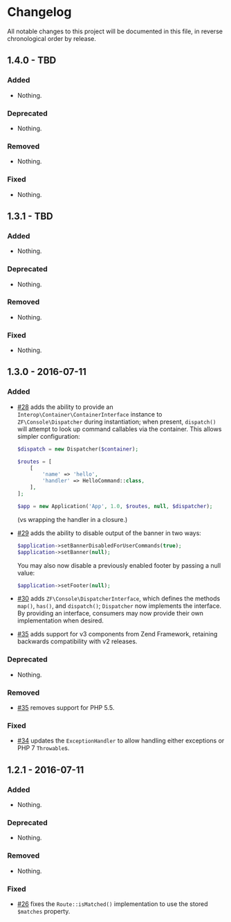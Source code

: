 # Changelog

All notable changes to this project will be documented in this file, in reverse chronological order by release.

## 1.4.0 - TBD

### Added

- Nothing.

### Deprecated

- Nothing.

### Removed

- Nothing.

### Fixed

- Nothing.

## 1.3.1 - TBD

### Added

- Nothing.

### Deprecated

- Nothing.

### Removed

- Nothing.

### Fixed

- Nothing.

## 1.3.0 - 2016-07-11

### Added

- [#28](https://github.com/zfcampus/zf-console/pull/28) adds the ability to
  provide an `Interop\Container\ContainerInterface` instance to
  `ZF\Console\Dispatcher` during instantiation; when present, `dispatch()` will
  attempt to look up command callables via the container. This allows simpler
  configuration:

  ```php
  $dispatch = new Dispatcher($container);

  $routes = [
      [
          'name' => 'hello',
          'handler' => HelloCommand::class,
      ],
  ];

  $app = new Application('App', 1.0, $routes, null, $dispatcher);
  ```

  (vs wrapping the handler in a closure.)
- [#29](https://github.com/zfcampus/zf-console/pull/29) adds the ability to
  disable output of the banner in two ways:

  ```php
  $application->setBannerDisabledForUserCommands(true);
  $application->setBanner(null);
  ```

  You may also now disable a previously enabled footer by passing a null
  value:

  ```php
  $application->setFooter(null);
  ```
- [#30](https://github.com/zfcampus/zf-console/pull/30) adds
  `ZF\Console\DispatcherInterface`, which defines the methods `map()`, `has()`,
  and `dispatch()`; `Dispatcher` now implements the interface. By providing an
  interface, consumers may now provide their own implementation when desired.
- [#35](https://github.com/zfcampus/zf-console/pull/35) adds support for v3
  components from Zend Framework, retaining backwards compatibility with v2
  releases.

### Deprecated

- Nothing.

### Removed

- [#35](https://github.com/zfcampus/zf-console/pull/35) removes support for PHP 5.5.

### Fixed

- [#34](https://github.com/zfcampus/zf-console/pull/34) updates the
  `ExceptionHandler` to allow handling either exceptions or PHP 7
  `Throwable`s.

## 1.2.1 - 2016-07-11

### Added

- Nothing.

### Deprecated

- Nothing.

### Removed

- Nothing.

### Fixed

- [#26](https://github.com/zfcampus/zf-console/pull/26) fixes the
  `Route::isMatched()` implementation to use the stored `$matches` property.
